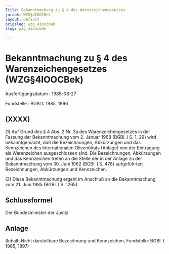 ```yaml
---
Title: Bekanntmachung zu § 4 des Warenzeichengesetzes
jurabk: WZG§4IOOCBek
layout: default
origslug: wzg_4ioocbek
slug: wzg_4ioocbek

---
```


# Bekanntmachung zu § 4 des Warenzeichengesetzes (WZG§4IOOCBek)

Ausfertigungsdatum
:   1985-08-27

Fundstelle
:   BGBl I: 1985, 1896



## (XXXX)

(1) Auf Grund des § 4 Abs. 2 Nr. 3a des Warenzeichengesetzes in der Fassung der Bekanntmachung vom 2. Januar 1968 (BGBl. I S. 1, 29) wird bekanntgemacht, daß die Bezeichnungen, Abkürzungen und das Kennzeichen des Internationalen Olivenölrats (Anlage) von der Eintragung als Warenzeichen ausgeschlossen sind. Die Bezeichnungen, Abkürzungen und das Kennzeichen treten an die Stelle der in der Anlage zu der Bekanntmachung vom 30. Juni 1962 (BGBl. I S. 478) aufgeführten Bezeichnungen, Abkürzungen und Kennzeichen.

(2) Diese Bekanntmachung ergeht im Anschluß an die Bekanntmachung vom 21. Juni 1985 (BGBl. I S. 1265).


## Schlussformel

Der Bundesminister der Justiz


## Anlage

(Inhalt: Nicht darstellbare Bezeichnung und Kennzeichen,
Fundstelle: BGBl. I 1985, 1897)

